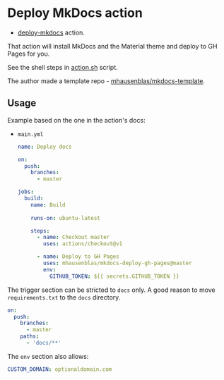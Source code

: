 # Deploy MkDocs action

- [deploy-mkdocs](https://github.com/marketplace/actions/deploy-mkdocs) action.

That action will install MkDocs and the Material theme and deploy to GH Pages for you. 

See the shell steps in [action.sh](https://github.com/mhausenblas/mkdocs-deploy-gh-pages/blob/master/action.sh) script.

The author made a template repo - [mhausenblas/mkdocs-template](https://github.com/mhausenblas/mkdocs-template).


## Usage

Example based on the one in the action's docs:

- `main.yml`
    ```yaml
    name: Deploy docs

    on:
      push:
        branches:
          - master

    jobs:
      build:
        name: Build
        
        runs-on: ubuntu-latest

        steps:
          - name: Checkout master
            uses: actions/checkout@v1

          - name: Deploy to GH Pages
            uses: mhausenblas/mkdocs-deploy-gh-pages@master
            env:
              GITHUB_TOKEN: ${{ secrets.GITHUB_TOKEN }}
    ```

The trigger section can be stricted to `docs` only. A good reason to move `requirements.txt` to the `docs` directory.

```yaml
on:
  push:
    branches:
      - master
    paths: 
      - 'docs/**'
```

The `env` section also allows:

```yaml
CUSTOM_DOMAIN: optionaldomain.com
```
